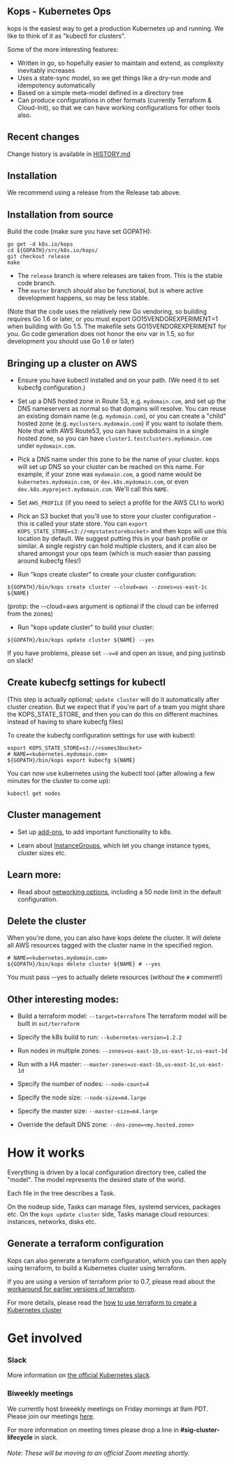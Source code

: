 ## Kops - Kubernetes Ops

kops is the easiest way to get a production Kubernetes up and running.  We like to think
of it as "kubectl for clusters".

Some of the more interesting features:

* Written in go, so hopefully easier to maintain and extend, as complexity inevitably increases
* Uses a state-sync model, so we get things like a dry-run mode and idempotency automatically
* Based on a simple meta-model defined in a directory tree
* Can produce configurations in other formats (currently Terraform & Cloud-Init), so that we can have working
  configurations for other tools also.

## Recent changes

Change history is available in [HISTORY.md](HISTORY.md)

## Installation

We recommend using a release from the Release tab above.

## Installation from source

Build the code (make sure you have set GOPATH):
```
go get -d k8s.io/kops
cd ${GOPATH}/src/k8s.io/kops/
git checkout release
make
```

* The `release` branch is where releases are taken from.  This is the stable code branch.
* The `master` branch  _should_ also be functional, but is where active development happens, so may be less stable.

(Note that the code uses the relatively new Go vendoring, so building requires Go 1.6 or later,
or you must export GO15VENDOREXPERIMENT=1 when building with Go 1.5.  The makefile sets
GO15VENDOREXPERIMENT for you.  Go code generation does not honor the env var in 1.5, so for development
you should use Go 1.6 or later)

## Bringing up a cluster on AWS

* Ensure you have kubectl installed and on your path.  (We need it to set kubecfg configuration.)

* Set up a DNS hosted zone in Route 53, e.g. `mydomain.com`, and set up the DNS nameservers as normal
  so that domains will resolve.  You can reuse an existing domain name (e.g. `mydomain.com`), or you can create
  a "child" hosted zone (e.g. `myclusters.mydomain.com`) if you want to isolate them.  Note that with AWS Route53,
  you can have subdomains in a single hosted zone, so you can have `cluster1.testclusters.mydomain.com` under
  `mydomain.com`.

* Pick a DNS name under this zone to be the name of your cluster.  kops will set up DNS so your cluster
  can be reached on this name.  For example, if your zone was `mydomain.com`, a good name would be
  `kubernetes.mydomain.com`, or `dev.k8s.mydomain.com`, or even `dev.k8s.myproject.mydomain.com`. We'll call this `NAME`.

* Set `AWS_PROFILE` (if you need to select a profile for the AWS CLI to work)

* Pick an S3 bucket that you'll use to store your cluster configuration - this is called your state store.  You
  can `export KOPS_STATE_STORE=s3://<mystatestorebucket>` and then kops will use this location by default.  We
  suggest putting this in your bash profile or similar.  A single registry can hold multiple clusters, and it
  can also be shared amongst your ops team (which is much easier than passing around kubecfg files!)

* Run "kops create cluster" to create your cluster configuration:
```
${GOPATH}/bin/kops create cluster --cloud=aws --zones=us-east-1c ${NAME}
```
(protip: the --cloud=aws argument is optional if the cloud can be inferred from the zones)

* Run "kops update cluster" to build your cluster:
```
${GOPATH}/bin/kops update cluster ${NAME} --yes
```

If you have problems, please set `--v=8` and open an issue, and ping justinsb on slack!

## Create kubecfg settings for kubectl

(This step is actually optional; `update cluster` will do it automatically after cluster creation.
 But we expect that if you're part of a team you might share the KOPS_STATE_STORE, and then you can do
 this on different machines instead of having to share kubecfg files)

To create the kubecfg configuration settings for use with kubectl:

```
export KOPS_STATE_STORE=s3://<somes3bucket>
# NAME=<kubernetes.mydomain.com>
${GOPATH}/bin/kops export kubecfg ${NAME}
```

You can now use kubernetes using the kubectl tool (after allowing a few minutes for the cluster to come up):

```kubectl get nodes```

## Cluster management

* Set up [add-ons](docs/addons.md), to add important functionality to k8s.

* Learn about [InstanceGroups](docs/instance_groups.md), which let you change instance types, cluster sizes etc.

## Learn more:

* Read about [networking options](docs/networking.md), including a 50 node limit in the default configuration.

## Delete the cluster

When you're done, you can also have kops delete the cluster.  It will delete all AWS resources tagged
with the cluster name in the specified region.

```
# NAME=<kubernetes.mydomain.com>
${GOPATH}/bin/kops delete cluster ${NAME} # --yes
```

You must pass --yes to actually delete resources (without the `#` comment!)

## Other interesting modes:

* Build a terraform model: `--target=terraform`  The terraform model will be built in `out/terraform`

* Specify the k8s build to run: `--kubernetes-version=1.2.2`

* Run nodes in multiple zones: `--zones=us-east-1b,us-east-1c,us-east-1d`

* Run with a HA master: `--master-zones=us-east-1b,us-east-1c,us-east-1d`

* Specify the number of nodes: `--node-count=4`

* Specify the node size: `--node-size=m4.large`

* Specify the master size: `--master-size=m4.large`

* Override the default DNS zone: `--dns-zone=<my.hosted.zone>`

# How it works

Everything is driven by a local configuration directory tree, called the "model".  The model represents
the desired state of the world.

Each file in the tree describes a Task.

On the nodeup side, Tasks can manage files, systemd services, packages etc.
On the `kops update cluster` side, Tasks manage cloud resources: instances, networks, disks etc.

## Generate a terraform configuration

Kops can also generate a terraform configuration, which you can then apply using terraform, to build a Kubernetes
cluster using terraform.

If you are using a version of terraform prior to 0.7, please read about the [workaround for earlier versions of terraform](docs/terraform.md).

For more details, please read the [how to use terraform to create a Kubernetes cluster](docs/terraform.md)

# Get involved

### Slack

More information on [the official Kubernetes slack](https://github.com/kubernetes/community#slack-chat).

### Biweekly meetings

We currently host biweekly meetings on Friday mornings at 9am PDT. Please join our meetings [here](https://hangouts.google.com/hangouts/_/cnmconsulting.net/plaform).

For more information on meeting times please drop a line in **#sig-cluster-lifecycle** in slack.

###### Note: These will be moving to an official Zoom meeting shortly.